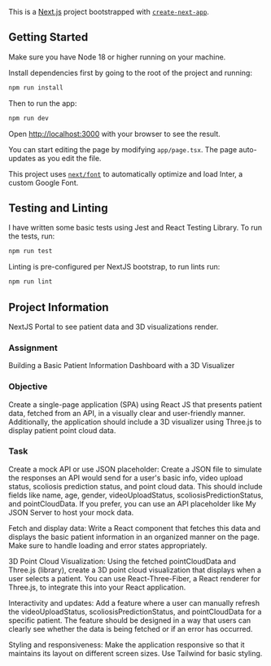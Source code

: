 This is a [Next.js](https://nextjs.org/) project bootstrapped with [`create-next-app`](https://github.com/vercel/next.js/tree/canary/packages/create-next-app).

## Getting Started

Make sure you have Node 18 or higher running on your machine. 

Install dependencies first by going to the root of the project and running:
```bash
npm run install
```

Then to run the app:
```bash
npm run dev
```

Open [http://localhost:3000](http://localhost:3000) with your browser to see the result.

You can start editing the page by modifying `app/page.tsx`. The page auto-updates as you edit the file.

This project uses [`next/font`](https://nextjs.org/docs/basic-features/font-optimization) to automatically optimize and load Inter, a custom Google Font.

## Testing and Linting
I have written some basic tests using Jest and React Testing Library. To run the tests, run:
```bash
npm run test
```

Linting is pre-configured per NextJS bootstrap, to run lints run:
```bash
npm run lint
```

## Project Information

NextJS Portal to see patient data and 3D visualizations render.

### Assignment
Building a Basic Patient Information Dashboard with a 3D Visualizer

### Objective
Create a single-page application (SPA) using React JS that presents patient data, fetched from an API, in a visually clear and user-friendly manner. Additionally, the application should include a 3D visualizer using Three.js to display patient point cloud data.

### Task
Create a mock API or use JSON placeholder: Create a JSON file to simulate the responses an API would send for a user's basic info, video upload status, scoliosis prediction status, and point cloud data. This should include fields like name, age, gender, videoUploadStatus, scoliosisPredictionStatus, and pointCloudData. If you prefer, you can use an API placeholder like My JSON Server to host your mock data.

Fetch and display data: Write a React component that fetches this data and displays the basic patient information in an organized manner on the page. Make sure to handle loading and error states appropriately.

3D Point Cloud Visualization: Using the fetched pointCloudData and Three.js (library), create a 3D point cloud visualization that displays when a user selects a patient. You can use React-Three-Fiber, a React renderer for Three.js, to integrate this into your React application.

Interactivity and updates: Add a feature where a user can manually refresh the videoUploadStatus, scoliosisPredictionStatus, and pointCloudData for a specific patient. The feature should be designed in a way that users can clearly see whether the data is being fetched or if an error has occurred.

Styling and responsiveness: Make the application responsive so that it maintains its layout on different screen sizes. Use Tailwind for basic styling.